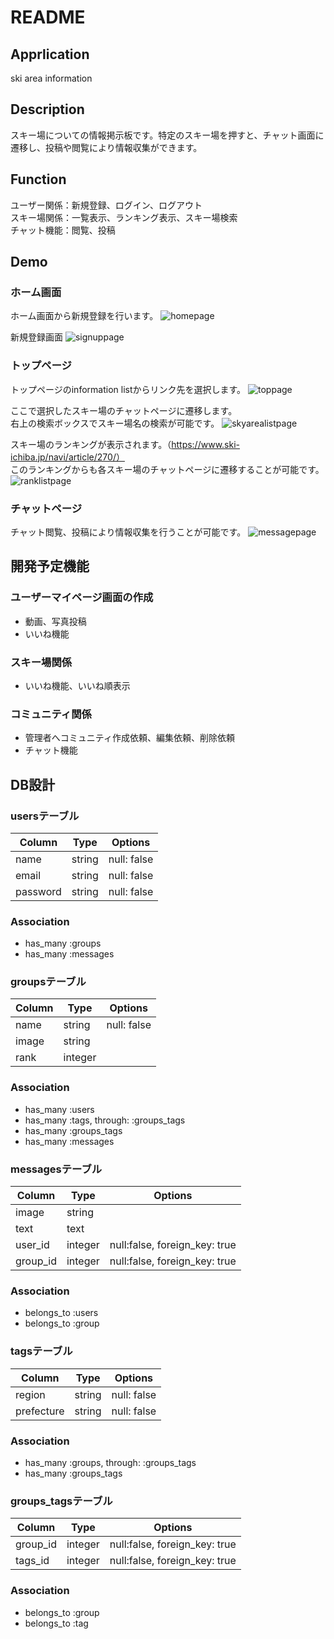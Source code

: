 # README

## Apprlication
ski area information

## Description
スキー場についての情報掲示板です。特定のスキー場を押すと、チャット画面に遷移し、投稿や閲覧により情報収集ができます。

## Function
ユーザー関係：新規登録、ログイン、ログアウト  
スキー場関係：一覧表示、ランキング表示、スキー場検索  
チャット機能：閲覧、投稿

## Demo

### ホーム画面
ホーム画面から新規登録を行います。
![homepage](https://user-images.githubusercontent.com/56856857/71333627-08aec580-257e-11ea-9648-aae968bff4c3.png)

新規登録画面
![signuppage](https://user-images.githubusercontent.com/56856857/71349561-aa500a00-25b2-11ea-82a0-a88959cfad70.png)

### トップページ
トップページのinformation listからリンク先を選択します。
![toppage](https://user-images.githubusercontent.com/56856857/71332245-d2227c00-2578-11ea-8f70-2fc8eb4837fa.png)

ここで選択したスキー場のチャットページに遷移します。  
右上の検索ボックスでスキー場名の検索が可能です。
![skyarealistpage](https://user-images.githubusercontent.com/56856857/71332677-6c36f400-257a-11ea-80b5-be4a6846624d.png)

スキー場のランキングが表示されます。（https://www.ski-ichiba.jp/navi/article/270/）  
このランキングからも各スキー場のチャットページに遷移することが可能です。
![ranklistpage](https://user-images.githubusercontent.com/56856857/71350077-cc965780-25b3-11ea-8f82-b64ad5fe6424.png)

### チャットページ
チャット閲覧、投稿により情報収集を行うことが可能です。
![messagepage](https://user-images.githubusercontent.com/56856857/71350532-d4a2c700-25b4-11ea-9b61-69bbde2134db.png)

## 開発予定機能
### ユーザーマイページ画面の作成
- 動画、写真投稿
- いいね機能
### スキー場関係
- いいね機能、いいね順表示
### コミュニティ関係
- 管理者へコミュニティ作成依頼、編集依頼、削除依頼
- チャット機能

## DB設計

### usersテーブル
|Column|Type|Options|
|------|----|-------|
|name|string|null: false|
|email|string|null: false|
|password|string|null: false|
### Association
- has_many :groups
- has_many :messages

### groupsテーブル
|Column|Type|Options|
|------|----|-------|
|name|string|null: false|
|image|string||
|rank|integer||
### Association
- has_many :users
- has_many :tags, through: :groups_tags
- has_many :groups_tags
- has_many :messages

### messagesテーブル
|Column|Type|Options|
|------|----|-------|
|image|string||
|text|text||
|user_id|integer|null:false, foreign_key: true|
|group_id|integer|null:false, foreign_key: true|
### Association
- belongs_to :users
- belongs_to :group

### tagsテーブル
|Column|Type|Options|
|------|----|-------|
|region|string|null: false|
|prefecture|string|null: false|
### Association
- has_many :groups, through: :groups_tags
- has_many :groups_tags

### groups_tagsテーブル
|Column|Type|Options|
|------|----|-------|
|group_id|integer|null:false, foreign_key: true|
|tags_id|integer|null:false, foreign_key: true|
### Association
- belongs_to :group
- belongs_to :tag